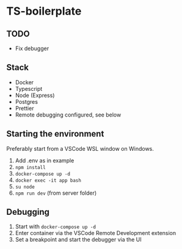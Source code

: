 # TS-boilerplate

## TODO
- Fix debugger

## Stack

- Docker
- Typescript
- Node (Express)
- Postgres
- Prettier
- Remote debugging configured, see below

## Starting the environment

Preferably start from a VSCode WSL window on Windows.

1. Add .env as in example
2. `npm install`
3. `docker-compose up -d`
4. `docker exec -it app bash`
5. `su node`
6. `npm run dev` (from server folder)

## Debugging

1. Start with `docker-compose up -d`
2. Enter container via the VSCode Remote Development extension
3. Set a breakpoint and start the debugger via the UI
